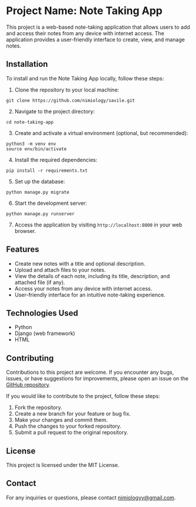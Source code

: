 # Project Name: Note Taking App

This project is a web-based note-taking application that allows users to add and access their notes from any device with
internet access. The application provides a user-friendly interface to create, view, and manage notes.

## Installation

To install and run the Note Taking App locally, follow these steps:

1. Clone the repository to your local machine:

```
git clone https://github.com/nimiology/savile.git
```

2. Navigate to the project directory:

```
cd note-taking-app
```

3. Create and activate a virtual environment (optional, but recommended):

```
python3 -m venv env
source env/bin/activate
```

4. Install the required dependencies:

```
pip install -r requirements.txt
```

5. Set up the database:

```
python manage.py migrate
```

6. Start the development server:

```
python manage.py runserver
```

7. Access the application by visiting `http://localhost:8000` in your web browser.

## Features

- Create new notes with a title and optional description.
- Upload and attach files to your notes.
- View the details of each note, including its title, description, and attached file (if any).
- Access your notes from any device with internet access.
- User-friendly interface for an intuitive note-taking experience.

## Technologies Used

- Python
- Django (web framework)
- HTML

## Contributing

Contributions to this project are welcome. If you encounter any bugs, issues, or have suggestions for improvements,
please open an issue on the [GitHub repository](https://github.com/nimiology/savile/issues).

If you would like to contribute to the project, follow these steps:

1. Fork the repository.
2. Create a new branch for your feature or bug fix.
3. Make your changes and commit them.
4. Push the changes to your forked repository.
5. Submit a pull request to the original repository.

## License

This project is licensed under the MIT License.

## Contact
For any inquiries or questions, please contact nimiologyy@gmail.com.